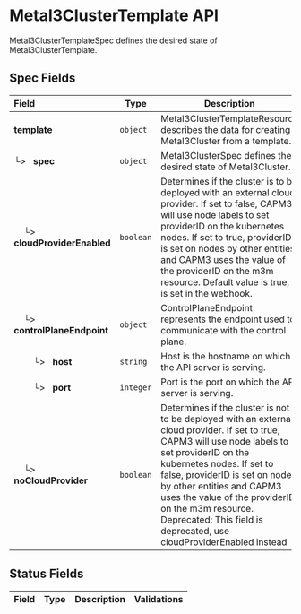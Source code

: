 # Metal3ClusterTemplate API

Metal3ClusterTemplateSpec defines the desired state of Metal3ClusterTemplate.

## Spec Fields

| Field | Type | Description | Validations |
|:---|---|---|---|
|  **template** | `object` | Metal3ClusterTemplateResource describes the data for creating a Metal3Cluster from a template. | N/A |
| └>&nbsp;&nbsp; **spec** | `object` | Metal3ClusterSpec defines the desired state of Metal3Cluster. | N/A |
| &nbsp;&nbsp;&nbsp;&nbsp;└>&nbsp;&nbsp; **cloudProviderEnabled** | `boolean` | Determines if the cluster is to be deployed with an external cloud provider. If set to false, CAPM3 will use node labels to set providerID on the kubernetes nodes. If set to true, providerID is set on nodes by other entities and CAPM3 uses the value of the providerID on the m3m resource. Default value is true, it is set in the webhook. | N/A |
| &nbsp;&nbsp;&nbsp;&nbsp;└>&nbsp;&nbsp; **controlPlaneEndpoint** | `object` | ControlPlaneEndpoint represents the endpoint used to communicate with the control plane. | N/A |
| &nbsp;&nbsp;&nbsp;&nbsp;&nbsp;&nbsp;&nbsp;&nbsp;└>&nbsp;&nbsp; **host** | `string` | Host is the hostname on which the API server is serving. | N/A |
| &nbsp;&nbsp;&nbsp;&nbsp;&nbsp;&nbsp;&nbsp;&nbsp;└>&nbsp;&nbsp; **port** | `integer` | Port is the port on which the API server is serving. | N/A |
| &nbsp;&nbsp;&nbsp;&nbsp;└>&nbsp;&nbsp; **noCloudProvider** | `boolean` | Determines if the cluster is not to be deployed with an external cloud provider. If set to true, CAPM3 will use node labels to set providerID on the kubernetes nodes. If set to false, providerID is set on nodes by other entities and CAPM3 uses the value of the providerID on the m3m resource.  Deprecated: This field is deprecated, use cloudProviderEnabled instead | N/A |
## Status Fields

| Field | Type | Description | Validations |
|:---|---|---|---|
